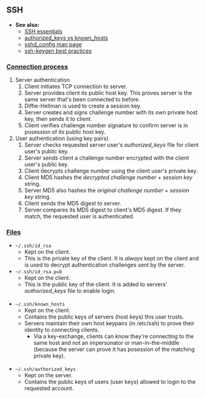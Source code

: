 
## SSH

- **See also:**
  - [SSH essentials](https://www.digitalocean.com/community/tutorials/ssh-essentials-working-with-ssh-servers-clients-and-keys)
  - [authorized_keys vs known_hosts](https://security.stackexchange.com/questions/20706/what-is-the-difference-between-authorized-keys-and-known-hosts-file-for-ssh)
  - [sshd_config man page](https://www.freebsd.org/cgi/man.cgi?sshd_config(5))
  - [ssh-keygen best practices](https://security.stackexchange.com/questions/143442/what-are-ssh-keygen-best-practices)

### [Connection process](https://www.digitalocean.com/community/tutorials/understanding-the-ssh-encryption-and-connection-process)

1. Server authentication
   1. Client initiates TCP connection to server.
   1. Server provides client its public host key. This proves server is the same server that's been connected to before.
   1. Diffie-Hellman is used to create a session key.
   1. Server creates and signs challenge number with its own private host key, then sends it to client.
   1. Client verifies challenge number signature to confirm server is in posession of its public host key.
2. User authentication (using key pairs)
   1. Server checks requested server user's *authorized_keys* file for client user's public key.
   1. Server sends client a challenge number encrypted with the client user's public key.
   1. Client decrypts challenge number using the client user's private key.
   1. Client MD5 hashes the *decrypted challenge number + session key* string.
   1. Server MD5 also hashes the *original challenge number + session key* string.
   1. Client sends the MD5 digest to server.
   1. Server compares its MD5 digest to client's MD5 digest. If they match, the requested user is authenticated.

### [Files](https://www.techrepublic.com/article/the-4-most-important-files-for-ssh-connections/)

- `~/.ssh/id_rsa`
  - Kept on the client.
  - This is the private key of the client. It is *always* kept on the client and is used to decrypt authentication
    challenges sent by the server.
- `~/.ssh/id_rsa.pub`
  - Kept on the client.
  - This is the public key of the client. It is added to servers' *authorized_keys* file to enable login.
<br><br>
- `~/.ssh/known_hosts`
  - Kept on the client.
  - Contains the public keys of servers (host keys) this user trusts.
  - Servers maintain their own host keypairs (in /etc/ssh) to prove their identity to connecting clients.
    - Via a key-exchange, clients can know they're connecting to the same host and not an impersonator or man-in-the-middle
      (because the server can prove it has posession of the matching private key).
<br><br>
- `~/.ssh/authorized_keys`
    - Kept on the server.
    - Contains the public keys of users (user keys) allowed to login to the requested account.
